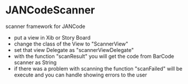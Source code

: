 # JANCodeScanner
scanner framework for JANCode

- put a view in Xib or Story Board 
- change the class of the View to "ScannerView"
- set that view Delegate as "scannerViewDelegate"
- with the function  "scanResult" you will get the code from BarCode scanner as String 
-  if there was a problem with scanning the function "scanFailed" will be execute and you can handle showing errors to the user 
